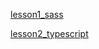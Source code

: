 [lesson1_sass](https://github.com/ryutoyasugi/frontend_dev_env/tree/master/lesson1_sass)

[lesson2_typescript](https://github.com/ryutoyasugi/frontend_dev_env/tree/master/lesson2_typescript)
